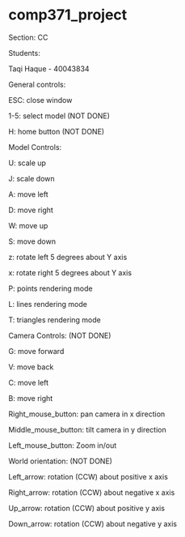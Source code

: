 # comp371_project 

Section: CC

Students:

Taqi Haque - 40043834


General controls:

ESC: close window

1-5: select model (NOT DONE)

H: home button (NOT DONE)


Model Controls:

U: scale up

J: scale down

A: move left

D: move right

W: move up

S: move down

z: rotate left 5 degrees about Y axis

x: rotate right 5 degrees about Y axis


P: points rendering mode

L: lines rendering mode

T: triangles rendering mode


Camera Controls: (NOT DONE)

G: move forward

V: move back

C: move left

B: move right


Right_mouse_button: pan camera in x direction

Middle_mouse_button: tilt camera in y direction

Left_mouse_button: Zoom in/out


World orientation: (NOT DONE)

Left_arrow: rotation (CCW) about positive x axis

Right_arrow: rotation (CCW) about negative x axis

Up_arrow: rotation (CCW) about positive y axis 

Down_arrow: rotation (CCW) about negative y axis 
